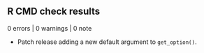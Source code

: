 ## R CMD check results

0 errors | 0 warnings | 0 note

* Patch release adding a new default argument to `get_option()`.

